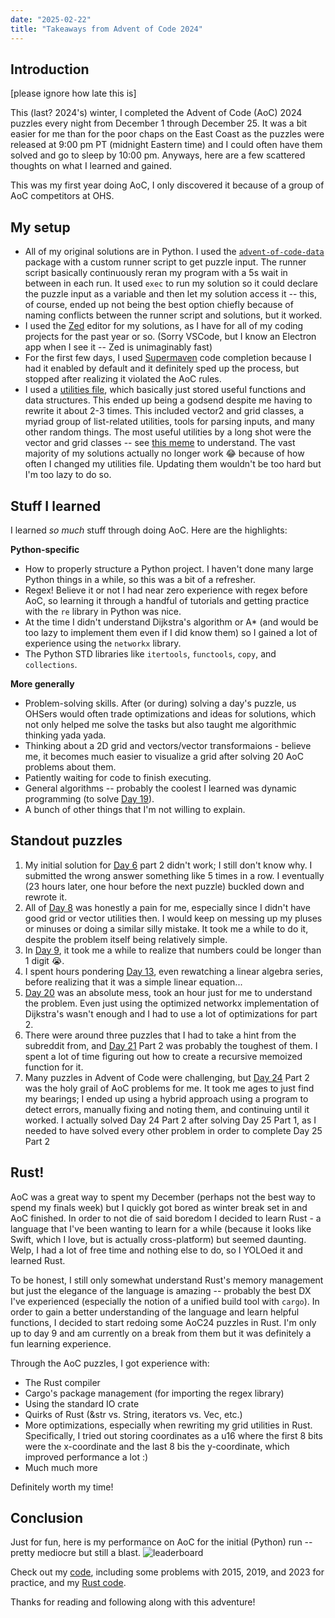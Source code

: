 ```yaml
---
date: "2025-02-22"
title: "Takeaways from Advent of Code 2024"
---
```


## Introduction

[please ignore how late this is]

This (last? 2024's) winter, I completed the Advent of Code (AoC) 2024 puzzles every night from December 1 through December 25. It was a bit easier for me than for the poor chaps on the East Coast as the puzzles were released at 9:00 pm PT (midnight Eastern time) and I could often have them solved and go to sleep by 10:00 pm. Anyways, here are a few scattered thoughts on what I learned and gained.

This was my first year doing AoC, I only discovered it because of a group of AoC competitors at OHS.

## My setup

- All of my original solutions are in Python. I used the [`advent-of-code-data`](https://github.com/wimglenn/advent-of-code-data) package with a custom runner script to get puzzle input. The runner script basically continuously reran my program with a 5s wait in between in each run. It used `exec` to run my solution so it could declare the puzzle input as a variable and then let my solution access it -- this, of course, ended up not being the best option chiefly because of naming conflicts between the runner script and solutions, but it worked.
- I used the [Zed](https://zed.dev) editor for my solutions, as I have for all of my coding projects for the past year or so. (Sorry VSCode, but I know an Electron app when I see it -- Zed is unimaginably fast)
- For the first few days, I used [Supermaven](https://supermaven.com) code completion because I had it enabled by default and it definitely sped up the process, but stopped after realizing it violated the AoC rules.
- I used a [utilities file](https://github.com/aadishv/aoc/blob/main/utils.py), which basically just stored useful functions and data structures. This ended up being a godsend despite me having to rewrite it about 2-3 times.
  This included vector2 and grid classes, a myriad group of list-related utilities, tools for parsing inputs, and many other random things. The most useful utilities by a long shot were the vector and grid classes -- see [this meme](https://www.reddit.com/r/adventofcode/comments/1heuw9l/2024_day_15_im_tired_boss/) to understand. The vast majority of my solutions actually no longer work 😂 because of how often I changed my utilities file. Updating them wouldn't be too hard but I'm too lazy to do so.

## Stuff I learned

I learned _so much_ stuff through doing AoC. Here are the highlights:

**Python-specific**

- How to properly structure a Python project. I haven't done many large Python things in a while, so this was a bit of a refresher.
- Regex! Believe it or not I had near zero experience with regex before AoC, so learning it through a handful of tutorials and getting practice with the `re` library in Python was nice.
- At the time I didn't understand Dijkstra's algorithm or A\* (and would be too lazy to implement them even if I did know them) so I gained a lot of experience using the `networkx` library.
- The Python STD libraries like `itertools`, `functools`, `copy`, and `collections`.

**More generally**

- Problem-solving skills. After (or during) solving a day's puzzle, us OHSers would often trade optimizations and ideas for solutions, which not only helped me solve the tasks but also taught me algorithmic thinking yada yada.
- Thinking about a 2D grid and vectors/vector transformaions - believe me, it becomes much easier to visualize a grid after solving 20 AoC problems about them.
- Patiently waiting for code to finish executing.
- General algorithms -- probably the coolest I learned was dynamic programming (to solve [Day 19](https://adventofcode.com/2024/day/19)).
- A bunch of other things that I'm not willing to explain.

## Standout puzzles

1. My initial solution for [Day 6](https://adventofcode.com/2024/day/6) part 2 didn't work; I still don't know why. I submitted the wrong answer something like 5 times in a row. I eventually (23 hours later, one hour before the next puzzle) buckled down and rewrote it.
2. All of [Day 8](https://adventofcode.com/2024/day/8) was honestly a pain for me, especially since I didn't have good grid or vector utilities then. I would keep on messing up my pluses or minuses or doing a similar silly mistake. It took me a while to do it, despite the problem itself being relatively simple.
3. In [Day 9](https://adventofcode.com/2024/day/8), it took me a while to realize that numbers could be longer than 1 digit 😭.
4. I spent hours pondering [Day 13](https://adventofcode.com/2024/day/13), even rewatching a linear algebra series, before realizing that it was a simple linear equation...
5. [Day 20](https://adventofcode.com/2024/day/20) was an absolute mess, took an hour just for me to understand the problem. Even just using the optimized networkx implementation of Dijkstra's wasn't enough and I had to use a lot of optimizations for part 2.
6. There were around three puzzles that I had to take a hint from the subreddit from, and [Day 21](https://adventofcode.com/2024/day/21) Part 2 was probably the toughest of them. I spent a lot of time figuring out how to create a recursive memoized function for it.
7. Many puzzles in Advent of Code were challenging, but [Day 24](https://adventofcode.com/2024/day/24) Part 2 was the holy grail of AoC problems for me. It took me ages to just find my bearings; I ended up using a hybrid approach using a program to detect errors, manually fixing and noting them, and continuing until it worked. I actually solved Day 24 Part 2 after solving Day 25 Part 1, as I needed to have solved every other problem in order to complete Day 25 Part 2

## Rust!

AoC was a great way to spent my December (perhaps not the best way to spend my finals week) but I quickly got bored as winter break set in and AoC finished. In order to not die of said boredom I decided to learn Rust - a language that I've been wanting to learn for a while (because it looks like Swift, which I love, but is actually cross-platform) but seemed daunting. Welp, I had a lot of free time and nothing else to do, so I YOLOed it and learned Rust.

To be honest, I still only somewhat understand Rust's memory management but just the elegance of the language is amazing -- probably the best DX I've experienced (especially the notion of a unified build tool with `cargo`). In order to gain a better understanding of the language and learn helpful functions, I decided to start redoing some AoC24 puzzles in Rust. I'm only up to day 9 and am currently on a break from them but it was definitely a fun learning experience.

Through the AoC puzzles, I got experience with:

- The Rust compiler
- Cargo's package management (for importing the regex library)
- Using the standard IO crate
- Quirks of Rust (&str vs. String, iterators vs. Vec, etc.)
- More optimizations, especially when rewriting my grid utilities in Rust. Specifically, I tried out storing coordinates as a u16 where the first 8 bits were the x-coordinate and the last 8 bis the y-coordinate, which improved performance a lot :)
- Much much more

Definitely worth my time!

## Conclusion

Just for fun, here is my performance on AoC for the initial (Python) run -- pretty mediocre but still a blast.
![leaderboard](/assets/aoc-24/leaderboard.png)

Check out my [code](https://github.com/aadishv/aoc), including some problems with 2015, 2019, and 2023 for practice, and my [Rust code](https://github.com/aadishv/aoc/tree/main/aoc_rust).

Thanks for reading and following along with this adventure!
